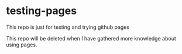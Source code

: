 # testing-pages
This repo is just for testing and trying github pages

This repo will be deleted when I have gathered more knowledge about using pages.
